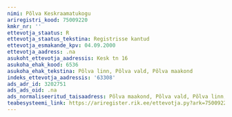 ```yaml
---
nimi: Põlva Keskraamatukogu
ariregistri_kood: 75009220
kmkr_nr: ''
ettevotja_staatus: R
ettevotja_staatus_tekstina: Registrisse kantud
ettevotja_esmakande_kpv: 04.09.2000
ettevotja_aadress: .na
asukoht_ettevotja_aadressis: Kesk tn 16
asukoha_ehak_kood: 6536
asukoha_ehak_tekstina: Põlva linn, Põlva vald, Põlva maakond
indeks_ettevotja_aadressis: '63308'
ads_adr_id: 3202751
ads_ads_oid: .na
ads_normaliseeritud_taisaadress: Põlva maakond, Põlva vald, Põlva linn, Kesk tn 16
teabesysteemi_link: https://ariregister.rik.ee/ettevotja.py?ark=75009220&ref=rekvisiidid
---
```

